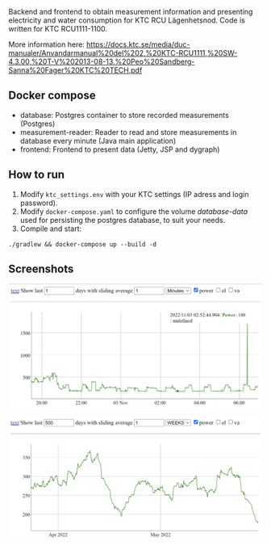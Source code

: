Backend and frontend to obtain measurement information and presenting electricity and water consumption for KTC RCU Lägenhetsnod.
Code is written for KTC RCU1111-1100.

More information here:
https://docs.ktc.se/media/duc-manualer/Anvandarmanual%20del%202,%20KTC-RCU1111,%20SW-4.3.00,%20T-V%202013-08-13.%20Peo%20Sandberg-Sanna%20Fager%20KTC%20TECH.pdf

## Docker compose
- database: Postgres container to store recorded measurements (Postgres)
- measurement-reader: Reader to read and store measurements in database every minute (Java main application)
- frontend: Frontend to present data (Jetty, JSP and dygraph)

## How to run
1. Modify ```ktc_settings.env``` with your KTC settings (IP adress and login password).
2. Modify ```docker-compose.yaml``` to configure the volume  _database-data_ used for persisting the postgres database, to suit your needs.
3. Compile and start:
```
./gradlew && docker-compose up --build -d
```

## Screenshots


![Screenshot 1](screenshot.png "Consumption 1 night")

![Screenshot 2](screenshot2.png "Consumption 2 months")

